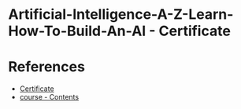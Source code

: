 # Artificial-Intelligence-A-Z-Learn-How-To-Build-An-AI - Certificate


# References

- [Certificate](https://www.udemy.com/course/artificial-intelligence-az/)
- [course - Contents](https://www.superdatascience.com/courses/artificial-intelligence)

